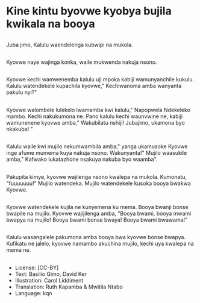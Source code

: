 # Kine kintu byovwe kyobya bujila kwikala na booya

##
Juba jimo, Kalulu waendelenga kubwipi na mukola.

##
Kyovwe naye wajinga konka, waile mukwenda nakuja nsono.

##
Kyovwe kechi wamwenemba kalulu uji mpoka kabiji wamunyanchile kukulu. Kalulu watendekele kupachila kyovwe," Kechiwanoma amba wanyanta pakulu nyi?"

##
Kyovwe walombele lulekelo lwamamba kwi kalulu," Napopwela Ndekeleko mambo. Kechi nakukumona ne. Pano kalulu kechi waunvwine ne, kabiji wamunenene kyovwe amba," Wakubilatu nshiji! Jubajimo, ukamona byo nkakuba! "

##
Kalulu waile kwi mujilo nekumwambila amba," yanga ukamusoke Kyovwe inge afume mumema kuya nakuja nsono. Wakunyanta!" Mujilo waasukile amba," Kafwako lukatazhone nsakuya nakuba byo waamba".

##
Pakupita kimye, kyovwe wajilenga nsono kwalepa na mukola. Kumonatu, "fuuuuuuu!" Mujilo watendeka. Mujilo watendekele kusoka booya bwakwa Kyovwe.

##
Kyovwe watendekele kujila ne kunyemena ku mema. Booya bwanji bonse bwapile na mujilo. Kyovwe wajijilenga amba, "Booya bwami, booya mwami bwapya na mujilo! Booya bwami bonse bwaya! Booya bwami bwawama!"

##
Kalulu wasangalele pakumona amba booya bwa kyovwe bonse bwapya. Kufikatu ne jalelo, kyovwe namambo akuchina mujilo, kechi uya kwalepa na mema ne.

##
* License: [CC-BY]
* Text: Basilio Gimo, David Ker
* Illustration: Carol Liddiment
* Translation: Ruth Kapamba & Mwitila Ntabo
* Language: kqn
